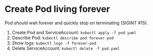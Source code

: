 # Create Pod living forever

Pod should wait forever and quickly stop on terminating (SIGINT #15).

1. Create Pod and ServiceAccount: `kubectl apply -f pod.yaml`
1. Describe Pod: `kubectl describe pod forever-pod`
1. Show logs: `kubectl logs -f forever-pod`
1. Delete ServiceAccount: `kubectl delete -f pod.yaml`

